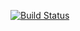 [![Build Status](https://travis-ci.org/RomanVas30/Json.svg?branch=master)](https://travis-ci.org/RomanVas30/Json)
